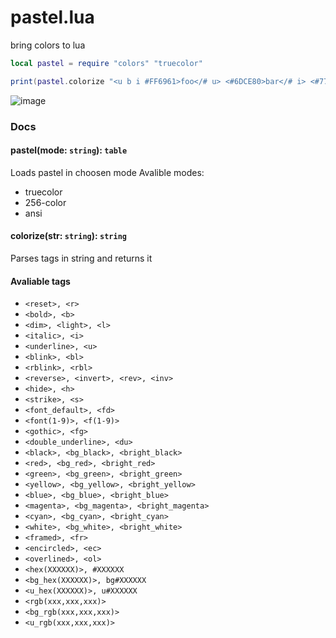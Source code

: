 # pastel.lua
bring colors to lua

```lua
local pastel = require "colors" "truecolor"

print(pastel.colorize "<u b i #FF6961>foo</# u> <#6DCE80>bar</# i> <#779ECB>baz</# b> </>qux")
```
![image](https://user-images.githubusercontent.com/46825856/179404470-d430b7e3-82e4-417b-b016-8d041b97f51a.png)

### Docs

#### pastel(mode: `string`): `table`
Loads pastel in choosen mode
Avalible modes:
- truecolor
- 256-color
- ansi

#### colorize(str: `string`): `string`
Parses tags in string and returns it

#### Avaliable tags
- `<reset>, <r>`
- `<bold>, <b>`
- `<dim>, <light>, <l>`
- `<italic>, <i>`
- `<underline>, <u>`
- `<blink>, <bl>`
- `<rblink>, <rbl>`
- `<reverse>, <invert>, <rev>, <inv>`
- `<hide>, <h>`
- `<strike>, <s>`
- `<font_default>, <fd>`
- `<font(1-9)>, <f(1-9)>`
- `<gothic>, <fg>`
- `<double_underline>, <du>`
- `<black>, <bg_black>, <bright_black>`
- `<red>, <bg_red>, <bright_red>`
- `<green>, <bg_green>, <bright_green>`
- `<yellow>, <bg_yellow>, <bright_yellow>`
- `<blue>, <bg_blue>, <bright_blue>`
- `<magenta>, <bg_magenta>, <bright_magenta>`
- `<cyan>, <bg_cyan>, <bright_cyan>`
- `<white>, <bg_white>, <bright_white>`
- `<framed>, <fr>`
- `<encircled>, <ec>`
- `<overlined>, <ol>`
- `<hex(XXXXXX)>, #XXXXXX`
- `<bg_hex(XXXXXX)>, bg#XXXXXX`
- `<u_hex(XXXXXX)>, u#XXXXXX`
- `<rgb(xxx,xxx,xxx)>`
- `<bg_rgb(xxx,xxx,xxx)>`
- `<u_rgb(xxx,xxx,xxx)>`
